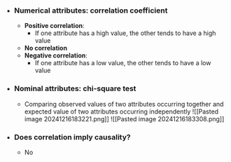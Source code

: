 
- ### Numerical attributes: correlation coefficient
	- **Positive correlation**:
		- If one attribute has a high value, the other tends to have a high value
	- **No correlation**
	- **Negative correlation**:
		- If one attribute has a low value, the other tends to have a low value

- ### Nominal attributes: chi-square test
	- Comparing observed values of two attributes occurring together and expected value of two attributes occurring independently
		![[Pasted image 20241216183221.png]]
		![[Pasted image 20241216183308.png]]

- ### Does correlation imply causality?
	- No